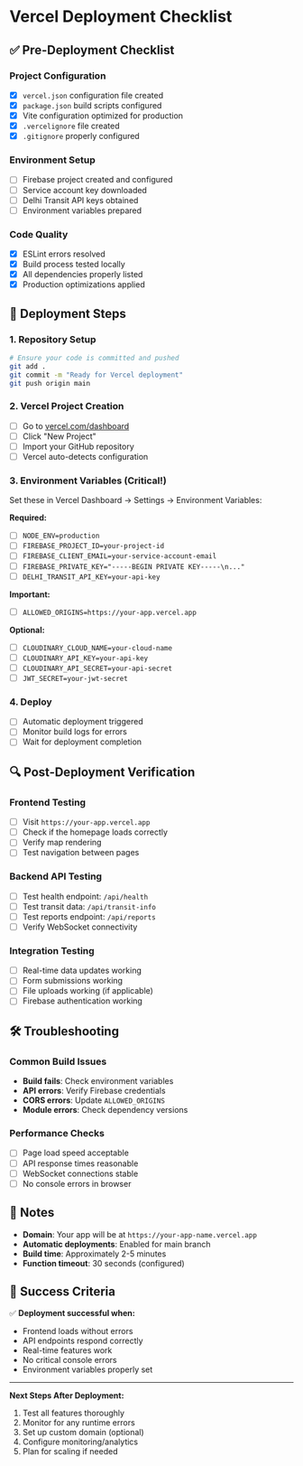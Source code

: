 # Vercel Deployment Checklist

## ✅ Pre-Deployment Checklist

### Project Configuration
- [x] `vercel.json` configuration file created
- [x] `package.json` build scripts configured
- [x] Vite configuration optimized for production
- [x] `.vercelignore` file created
- [x] `.gitignore` properly configured

### Environment Setup
- [ ] Firebase project created and configured
- [ ] Service account key downloaded
- [ ] Delhi Transit API keys obtained
- [ ] Environment variables prepared

### Code Quality
- [x] ESLint errors resolved
- [x] Build process tested locally
- [x] All dependencies properly listed
- [x] Production optimizations applied

## 🚀 Deployment Steps

### 1. Repository Setup
```bash
# Ensure your code is committed and pushed
git add .
git commit -m "Ready for Vercel deployment"
git push origin main
```

### 2. Vercel Project Creation
- [ ] Go to [vercel.com/dashboard](https://vercel.com/dashboard)
- [ ] Click "New Project"
- [ ] Import your GitHub repository
- [ ] Vercel auto-detects configuration

### 3. Environment Variables (Critical!)
Set these in Vercel Dashboard → Settings → Environment Variables:

**Required:**
- [ ] `NODE_ENV=production`
- [ ] `FIREBASE_PROJECT_ID=your-project-id`
- [ ] `FIREBASE_CLIENT_EMAIL=your-service-account-email`
- [ ] `FIREBASE_PRIVATE_KEY="-----BEGIN PRIVATE KEY-----\n..."`
- [ ] `DELHI_TRANSIT_API_KEY=your-api-key`

**Important:**
- [ ] `ALLOWED_ORIGINS=https://your-app.vercel.app`

**Optional:**
- [ ] `CLOUDINARY_CLOUD_NAME=your-cloud-name`
- [ ] `CLOUDINARY_API_KEY=your-api-key`
- [ ] `CLOUDINARY_API_SECRET=your-api-secret`
- [ ] `JWT_SECRET=your-jwt-secret`

### 4. Deploy
- [ ] Automatic deployment triggered
- [ ] Monitor build logs for errors
- [ ] Wait for deployment completion

## 🔍 Post-Deployment Verification

### Frontend Testing
- [ ] Visit `https://your-app.vercel.app`
- [ ] Check if the homepage loads correctly
- [ ] Verify map rendering
- [ ] Test navigation between pages

### Backend API Testing
- [ ] Test health endpoint: `/api/health`
- [ ] Test transit data: `/api/transit-info`
- [ ] Test reports endpoint: `/api/reports`
- [ ] Verify WebSocket connectivity

### Integration Testing
- [ ] Real-time data updates working
- [ ] Form submissions working
- [ ] File uploads working (if applicable)
- [ ] Firebase authentication working

## 🛠️ Troubleshooting

### Common Build Issues
- **Build fails**: Check environment variables
- **API errors**: Verify Firebase credentials
- **CORS errors**: Update `ALLOWED_ORIGINS`
- **Module errors**: Check dependency versions

### Performance Checks
- [ ] Page load speed acceptable
- [ ] API response times reasonable
- [ ] WebSocket connections stable
- [ ] No console errors in browser

## 📝 Notes

- **Domain**: Your app will be at `https://your-app-name.vercel.app`
- **Automatic deployments**: Enabled for main branch
- **Build time**: Approximately 2-5 minutes
- **Function timeout**: 30 seconds (configured)

## 🎉 Success Criteria

✅ **Deployment successful when:**
- Frontend loads without errors
- API endpoints respond correctly
- Real-time features work
- No critical console errors
- Environment variables properly set

---

**Next Steps After Deployment:**
1. Test all features thoroughly
2. Monitor for any runtime errors
3. Set up custom domain (optional)
4. Configure monitoring/analytics
5. Plan for scaling if needed
